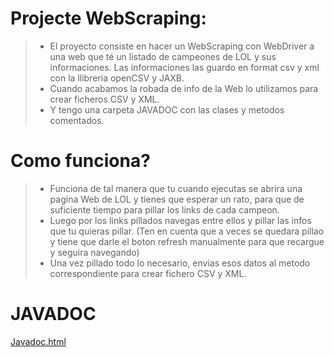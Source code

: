 # Projecte WebScraping:

>- El proyecto consiste en hacer un WebScraping con WebDriver a una web que té un listado de campeones de LOL y sus informaciones. Las informaciones las guardo en format csv y xml con la llibreria openCSV y JAXB.
>- Cuando acabamos la robada de info de la Web lo utilizamos para crear ficheros CSV y XML.
>- Y tengo una carpeta JAVADOC con las clases y metodos comentados.

# Como funciona?

>- Funciona de tal manera que tu cuando ejecutas se abrira una pagina Web de LOL y tienes que esperar un rato, para que de suficiente tiempo para pillar los links de cada campeon.
>- Luego por los links pillados navegas entre ellos y pillar las infos que tu quieras pillar. (Ten en cuenta que a veces se quedara pillao y tiene que darle el boton refresh manualmente para que recargue y seguira navegando)
>- Una vez pillado todo lo necesario, envias esos datos al metodo correspondiente para crear fichero CSV y XML.


# JAVADOC
[Javadoc.html](https://gitcdn.link/cdn/Xiaochaoy/WebScrapping/master/src/main/JavaDoc/package-summary.html)	
